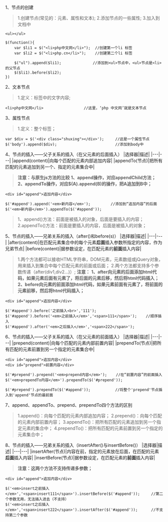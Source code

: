 1、节点的创建
> 1.创建节点(常见的：元素、属性和文本);
> 2.添加节点的一些属性;
> 3.加入到文档中
```
<ul></ul>

$(function(){
    var $li1 = $("<li>php中文网</li>");  //创建第一个li 标签
    var $li2 = $("<li>php.cn</li>");    //创建第二个li 标签

    $("ul").append($li1);              //添加到<ul>节点中，<ul>节点是<li>的父节点
    $($li1).before($li2);
})
```

2、文本节点
> 1.定义：标签中的文字内容;
```
<li>php中文网</li>                  //这里，‘php 中文网’就是文本节点
```

3、属性节点
> 1.定义：整个标签；
```
var $div = $('<div class="shuxing"></div>');     //这是一个属性节点
$('body').append($div);                          //添加到body中
```

4、节点的插入——父子关系的插入（在父元素的后面插入）
|选择器|描述|
|---|---|
|append(content)|向每个匹配的元素内部追加内容|
|appendTo(节点)|把所有匹配的元素追加到另一个、指定的元素集合中|
> **注意：与原生js方法的比较**
>**1、append操作，对应appendChild方法；**
>**2、appendTo操作，对应$(A).append(B)的操作，把A追加到B中；**
```
<div id="append">追加内容</div>

$('#append').append('<em>新内容</em>');         //添加到“追加内容”的后面
$('<em>新内容</em>').appendTo($('#append'));    
```
> 1、append()方法：前面是被插入的对象，后面是要插入的内容；
> 2.appendTo()方法：前面是要插入的内容，后面是被插入的对象；

5、节点的插入——兄弟关系的插入（after()和before(s)）
|选择器|描述|
|---|---|
|after(content)|在匹配元素集合中的每个元素**后面**插入参数所指定的内容，作为兄弟节点|
|before(content)|据参数设定，在匹配元素的**前面**插入内容|
> 1.两个方法都可以接收HTML字符串，DOM元素，元素数组或jQuery对象，用来插入到集合中每个匹配元素的前面或后面；
> 2.两个方法都支持多个参数传递（after(div1,div2...)）;
>**注意：**
>**1、after向元素的后面添加html代码，如果元素后面有元素了，将后面的元素后移，然后将html代码插入；**
>**2、before向元素的前面添加html代码，如果元素前面有元素了，将前面的元素前移，然后将html代码插入；**
```
<div id="append">追加内容</div>

$('#append').before('之前插入<br>','111');
$('#append').before('<em>之前插入</em>','<span>111</span>');    //顺序插入
$('#append').after('<em>之后插入</em>','<span>222</span>');
```

6、节点的插入——父子关系的插入（在父元素的前面插入）
|选择器|描述|
|---|---|
|prepend(content)|向每个匹配的元素内部前置内容|
|prependTo(节点)|把所有匹配的元素前置到另一个指定的元素集合中|
```
<div id="append">追加内容</div>
<div id="prepend">前置内容</div>

$('#prepend').prepend('<em>prepend内容</em>');    //在“前置内容”的前面插入
$('<em>prependTo内容</em>').prependTo($('#prepend'));   

$('#prepend').prependTo($('#append'));           //将整个'prepend'节点插入到'append'节点的最前面
```

7、append、appendTo、prepend、prependTo四个方法的区别
> 1.append()：向每个匹配的元素内部追加内容；
> 2.prepend()：向每个匹配的元素内部前置内容；
> 3.appendTo()：把所有匹配的元素追加到另一个指定元素的集合中；
> 4.prependTo()：把所有匹配的元素前置到另一个指定的元素集合中；

8、节点的插入——兄弟关系的插入（insertAfter()与insertBefore()）
|选择器|描述|
|---|---|
|insertAfter(节点)|内容在前，指定的元素放在后面，在匹配的元素**后面**插入内容|
|insertBefore(节点)|据参数设定，在匹配元素的**前面**插入内容|
>**注意：这两个方法不支持传递多参数；**
```
<div id="append">追加内容</div>

$('<em>insert之前插入</em>','<span>insert111</span>').insertBefore($('#append'));     //第二个参数无用，无法插入进去（不支持）
$('<em>insert之后插入</em>','<span>insert222</span>').insertAfter($('#append'));      //不支持第二个参数
```

